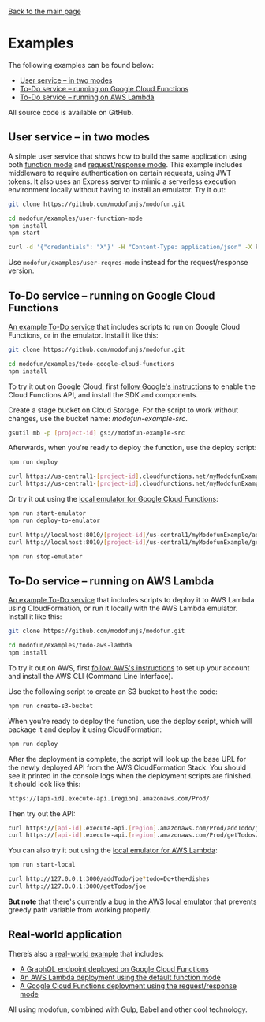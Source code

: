 [Back to the main page](/../../)

# Examples

The following examples can be found below:

* [User service &ndash; in two modes](#user-service--in-two-modes)
* [To-Do service &ndash; running on Google Cloud Functions](#to-do-service--running-on-google-cloud-functions)
* [To-Do service &ndash; running on AWS Lambda](#to-do-service--running-on-aws-lambda)

All source code is available on GitHub.

## User service &ndash; in two modes

A simple user service that shows how to build the same application using both [function mode](https://github.com/modofunjs/modofun/tree/master/examples/user-function-mode) and [request/response mode](https://github.com/modofunjs/modofun/tree/master/examples/user-reqres-mode). This example includes middleware to require authentication on certain requests, using JWT tokens. It also uses an Express server to mimic a serverless execution environment locally without having to install an emulator. Try it out:

```bash
git clone https://github.com/modofunjs/modofun.git

cd modofun/examples/user-function-mode
npm install
npm start

curl -d '{"credentials": "X"}' -H "Content-Type: application/json" -X POST http://localhost:3000/authenticate
```

Use `modofun/examples/user-reqres-mode` instead for the request/response version.

## To-Do service &ndash; running on Google Cloud Functions

[An example To-Do service](https://github.com/modofunjs/modofun/tree/master/examples/todo-google-cloud-functions) that includes scripts to run on Google Cloud Functions, or in the emulator. Install it like this:

```bash
git clone https://github.com/modofunjs/modofun.git

cd modofun/examples/todo-google-cloud-functions
npm install
```

To try it out on Google Cloud, first [follow Google's instructions](https://cloud.google.com/functions/docs/quickstart) to enable the Cloud Functions API, and install the SDK and components.

Create a stage bucket on Cloud Storage. For the script to work without changes, use the bucket name: _modofun-example-src_.

```bash
gsutil mb -p [project-id] gs://modofun-example-src
```

Afterwards, when you're ready to deploy the function, use the deploy script:

```bash
npm run deploy

curl https://us-central1-[project-id].cloudfunctions.net/myModofunExample/addTodo/joe?todo=Do+the+dishes
curl https://us-central1-[project-id].cloudfunctions.net/myModofunExample/getTodos/joe
```

Or try it out using the [local emulator for Google Cloud Functions](https://cloud.google.com/functions/docs/emulator):

```bash
npm run start-emulator
npm run deploy-to-emulator

curl http://localhost:8010/[project-id]/us-central1/myModofunExample/addTodo/joe?todo=Do+the+dishes
curl http://localhost:8010/[project-id]/us-central1/myModofunExample/getTodos/joe

npm run stop-emulator
```

## To-Do service &ndash; running on AWS Lambda

[An example To-Do service](https://github.com/modofunjs/modofun/tree/master/examples/todo-aws-lambda) that includes scripts to deploy it to AWS Lambda using CloudFormation, or run it locally with the AWS Lambda emulator. Install it like this:

```bash
git clone https://github.com/modofunjs/modofun.git

cd modofun/examples/todo-aws-lambda
npm install
```

To try it out on AWS, first [follow AWS's instructions](http://docs.aws.amazon.com/lambda/latest/dg/setup.html) to set up your account and install the AWS CLI (Command Line Interface).

Use the following script to create an S3 bucket to host the code:

```bash
npm run create-s3-bucket
```

When you're ready to deploy the function, use the deploy script, which will package it and deploy it using CloudFormation:

```bash
npm run deploy
```

After the deployment is complete, the script will look up the base URL for the newly deployed API from the AWS CloudFormation Stack. You should see it printed in the console logs when the deployment scripts are finished. It should look like this:

```bash
https://[api-id].execute-api.[region].amazonaws.com/Prod/
```

Then try out the API:

```bash
curl https://[api-id].execute-api.[region].amazonaws.com/Prod/addTodo/joe?todo=Do+the+dishes
curl https://[api-id].execute-api.[region].amazonaws.com/Prod/getTodos/joe
```

You can also try it out using the [local emulator for AWS Lambda](http://docs.aws.amazon.com/lambda/latest/dg/test-sam-local.html):

```bash
npm run start-local

curl http://127.0.0.1:3000/addTodo/joe?todo=Do+the+dishes
curl http://127.0.0.1:3000/getTodos/joe
```

**But note** that there's currently [a bug in the AWS local emulator](https://github.com/awslabs/aws-sam-local/issues/65) that prevents greedy path variable from working properly.

## Real-world application

There’s also a [real-world example](https://github.com/fptavares/record-scrobbler) that includes:
* [A GraphQL endpoint deployed on Google Cloud Functions](https://github.com/fptavares/record-scrobbler/tree/master/web-api)
* [An AWS Lambda deployment using the default function mode](https://github.com/fptavares/record-scrobbler/tree/master/discogs-service)
* [A Google Cloud Functions deployment using the request/response mode](https://github.com/fptavares/record-scrobbler/tree/master/lastfm-service)

All using modofun, combined with Gulp, Babel and other cool technology.
